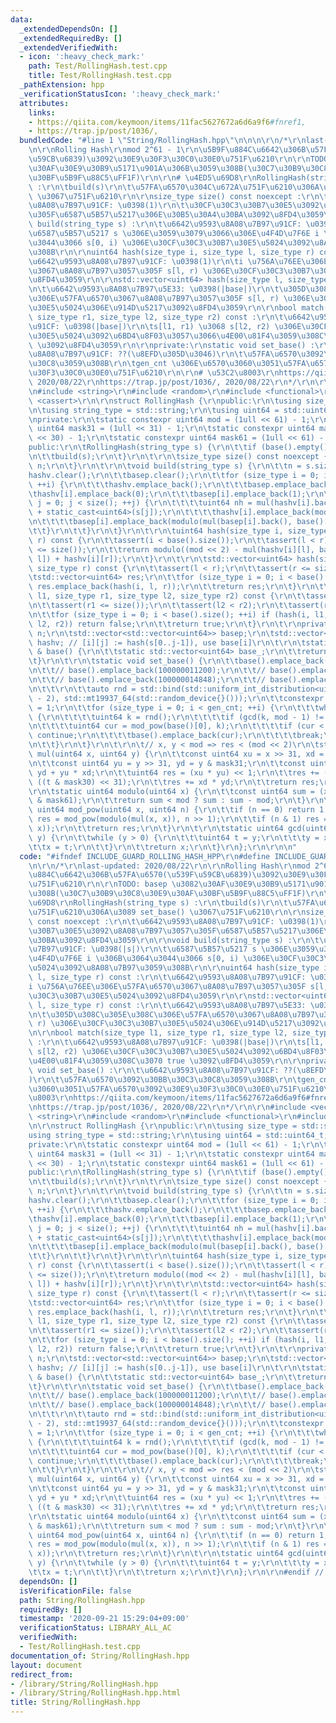 ```yaml
---
data:
  _extendedDependsOn: []
  _extendedRequiredBy: []
  _extendedVerifiedWith:
  - icon: ':heavy_check_mark:'
    path: Test/RollingHash.test.cpp
    title: Test/RollingHash.test.cpp
  _pathExtension: hpp
  _verificationStatusIcon: ':heavy_check_mark:'
  attributes:
    links:
    - https://qiita.com/keymoon/items/11fac5627672a6d6a9f6#fnref1,
    - https://trap.jp/post/1036/,
  bundledCode: "#line 1 \"String/RollingHash.hpp\"\n\n\n\r\n/*\r\nlast-updated: 2020/08/22\r\
    \n\r\nRolling Hash\r\nmod 2^61 - 1\r\n\u5B9F\u884C\u6642\u306B\u57FA\u6570(\u539F\
    \u59CB\u6839)\u3092\u30E9\u30F3\u30C0\u30E0\u751F\u6210\r\n\r\nTODO: basep \u3082\
    \u30AF\u30E9\u30B9\u5171\u901A\u306B\u3059\u308B(\u30C7\u30B9\u30C8\u30E9\u30AF\
    \u30BF\u5B9F\u88C5\uFF1F)\r\n\r\n# \u4ED5\u69D8\r\nRollingHash(string_type s)\
    \ :\r\n\tbuild(s)\r\n\t\u57FA\u6570\u304C\u672A\u751F\u6210\u306A\u3089 set_base()\
    \ \u3067\u751F\u6210\r\n\r\nsize_type size() const noexcept :\r\n\t\u6642\u9593\
    \u8A08\u7B97\u91CF: \u0398(1)\r\n\t\u30CF\u30C3\u30B7\u30E5\u3092\u8A08\u7B97\u3057\
    \u305F\u6587\u5B57\u5217\u306E\u30B5\u30A4\u30BA\u3092\u8FD4\u3059\r\n\r\nvoid\
    \ build(string_type s) :\r\n\t\u6642\u9593\u8A08\u7B97\u91CF: \u0398(|s|)\r\n\t\
    \u6587\u5B57\u5217 s \u306E\u3059\u3079\u3066\u306E\u4F4D\u7F6E i \u306B\u3064\
    \u3044\u3066 s[0, i) \u306E\u30CF\u30C3\u30B7\u30E5\u5024\u3092\u8A08\u7B97\u3059\
    \u308B\r\n\r\nuint64 hash(size_type i, size_type l, size_type r) const :\r\n\t\
    \u6642\u9593\u8A08\u7B97\u91CF: \u0398(1)\r\n\ti \u756A\u76EE\u306E\u57FA\u6570\
    \u3067\u8A08\u7B97\u3057\u305F s[l, r) \u306E\u30CF\u30C3\u30B7\u30E5\u5024\u3092\
    \u8FD4\u3059\r\n\r\nstd::vector<uint64> hash(size_type l, size_type r) const :\r\
    \n\t\u6642\u9593\u8A08\u7B97\u5E33: \u0398(|base|)\r\n\t\u305D\u308C\u305E\u308C\
    \u306E\u57FA\u6570\u3067\u8A08\u7B97\u3057\u305F s[l, r) \u306E\u30CF\u30C3\u30B7\
    \u30E5\u5024\u306E\u914D\u5217\u3092\u8FD4\u3059\r\n\r\nbool match(size_type l1,\
    \ size_type r1, size_type l2, size_type r2) const :\r\n\t\u6642\u9593\u8A08\u7B97\
    \u91CF: \u0398(|base|)\r\n\ts[l1, r1) \u3068 s[l2, r2) \u306E\u30CF\u30C3\u30B7\
    \u30E5\u5024\u3092\u6BD4\u8F03\u3057\u3066\u4E00\u81F4\u3059\u308C\u3070 true\
    \ \u3092\u8FD4\u3059\r\n\r\nprivate:\r\nstatic void set_base() :\r\n\t\u6642\u9593\
    \u8A08\u7B97\u91CF: ??(\u8EFD\u305D\u3046)\r\n\t\u57FA\u6570\u3092\u30BB\u30C3\
    \u30C8\u3059\u308B\r\n\tgen_cnt \u306E\u6570\u3060\u3051\u57FA\u6570\u3092\u30E9\
    \u30F3\u30C0\u30E0\u751F\u6210\r\n\r\n# \u53C2\u8003\r\nhttps://qiita.com/keymoon/items/11fac5627672a6d6a9f6#fnref1,\
    \ 2020/08/22\r\nhttps://trap.jp/post/1036/, 2020/08/22\r\n*/\r\n\r\n#include <vector>\r\
    \n#include <string>\r\n#include <random>\r\n#include <functional>\r\n#include\
    \ <cassert>\r\n\r\nstruct RollingHash {\r\npublic:\r\n\tusing size_type = std::size_t;\r\
    \n\tusing string_type = std::string;\r\n\tusing uint64 = std::uint64_t;\r\n\t\r\
    \nprivate:\r\n\tstatic constexpr uint64 mod = (1ull << 61) - 1;\r\n\tstatic constexpr\
    \ uint64 mask31 = (1ull << 31) - 1;\r\n\tstatic constexpr uint64 mask30 = (1ull\
    \ << 30) - 1;\r\n\tstatic constexpr uint64 mask61 = (1ull << 61) - 1;\r\n\t\r\n\
    public:\r\n\tRollingHash(string_type s) {\r\n\t\tif (base().empty()) set_base();\r\
    \n\t\tbuild(s);\r\n\t}\r\n\t\r\n\tsize_type size() const noexcept {\r\n\t\treturn\
    \ n;\r\n\t}\r\n\t\r\n\tvoid build(string_type s) {\r\n\t\tn = s.size();\r\n\t\t\
    hashv.clear();\r\n\t\tbasep.clear();\r\n\t\tfor (size_type i = 0; i < base().size();\
    \ ++i) {\r\n\t\t\thashv.emplace_back();\r\n\t\t\tbasep.emplace_back();\r\n\t\t\
    \thashv[i].emplace_back(0);\r\n\t\t\tbasep[i].emplace_back(1);\r\n\t\t\tfor (size_type\
    \ j = 0; j < size(); ++j) {\r\n\t\t\t\tuint64 nh = mul(hashv[i].back(), base()[i])\
    \ + static_cast<uint64>(s[j]);\r\n\t\t\t\thashv[i].emplace_back(modulo(nh));\r\
    \n\t\t\t\tbasep[i].emplace_back(modulo(mul(basep[i].back(), base()[i])));\r\n\t\
    \t\t}\r\n\t\t}\r\n\t}\r\n\t\r\n\tuint64 hash(size_type i, size_type l, size_type\
    \ r) const {\r\n\t\tassert(i < base().size());\r\n\t\tassert(l < r);\r\n\t\tassert(r\
    \ <= size());\r\n\t\treturn modulo((mod << 2) - mul(hashv[i][l], basep[i][r -\
    \ l]) + hashv[i][r]);\r\n\t}\r\n\t\r\n\tstd::vector<uint64> hash(size_type l,\
    \ size_type r) const {\r\n\t\tassert(l < r);\r\n\t\tassert(r <= size());\r\n\t\
    \tstd::vector<uint64> res;\r\n\t\tfor (size_type i = 0; i < base().size(); ++i)\
    \ res.emplace_back(hash(i, l, r));\r\n\t\treturn res;\r\n\t}\r\n\t\r\n\tbool match(size_type\
    \ l1, size_type r1, size_type l2, size_type r2) const {\r\n\t\tassert(l1 < r1);\r\
    \n\t\tassert(r1 <= size());\r\n\t\tassert(l2 < r2);\r\n\t\tassert(r2 <= size());\r\
    \n\t\tfor (size_type i = 0; i < base().size(); ++i) if (hash(i, l1, r1) != hash(i,\
    \ l2, r2)) return false;\r\n\t\treturn true;\r\n\t}\r\n\t\r\nprivate:\r\n\tsize_type\
    \ n;\r\n\tstd::vector<std::vector<uint64>> basep;\r\n\tstd::vector<std::vector<uint64>>\
    \ hashv; // [i][j] := hash(s[0..j-1]), use base[i]\r\n\t\r\n\tstatic std::vector<uint64>\
    \ & base() {\r\n\t\tstatic std::vector<uint64> base_;\r\n\t\treturn base_;\r\n\
    \t}\r\n\t\r\n\tstatic void set_base() {\r\n\t\tbase().emplace_back(100000001111);\r\
    \n\t\t// base().emplace_back(100000011200);\r\n\t\t// base().emplace_back(100000011000);\r\
    \n\t\t// base().emplace_back(100000014848);\r\n\t\t// base().emplace_back(100000015050);\r\
    \n\t\t\r\n\t\tauto rnd = std::bind(std::uniform_int_distribution<uint64>(2, mod\
    \ - 2), std::mt19937_64(std::random_device{}()));\r\n\t\tconstexpr size_type gen_cnt\
    \ = 1;\r\n\t\tfor (size_type i = 0; i < gen_cnt; ++i) {\r\n\t\t\twhile (true)\
    \ {\r\n\t\t\t\tuint64 k = rnd();\r\n\t\t\t\tif (gcd(k, mod - 1) != 1) continue;\r\
    \n\t\t\t\tuint64 cur = mod_pow(base()[0], k);\r\n\t\t\t\tif (cur < 10000000000)\
    \ continue;\r\n\t\t\t\tbase().emplace_back(cur);\r\n\t\t\t\tbreak;\r\n\t\t\t}\r\
    \n\t\t}\r\n\t}\r\n\t\r\n\t// x, y < mod => res < (mod << 2)\r\n\tstatic uint64\
    \ mul(uint64 x, uint64 y) {\r\n\t\tconst uint64 xu = x >> 31, xd = x & mask31;\r\
    \n\t\tconst uint64 yu = y >> 31, yd = y & mask31;\r\n\t\tconst uint64 t = xu *\
    \ yd + yu * xd;\r\n\t\tuint64 res = (xu * yu) << 1;\r\n\t\tres += (t >> 30) +\
    \ ((t & mask30) << 31);\r\n\t\tres += xd * yd;\r\n\t\treturn res;\r\n\t}\r\n\t\
    \r\n\tstatic uint64 modulo(uint64 x) {\r\n\t\tconst uint64 sum = (x >> 61) + (x\
    \ & mask61);\r\n\t\treturn sum < mod ? sum : sum - mod;\r\n\t}\r\n\t\r\n\tstatic\
    \ uint64 mod_pow(uint64 x, uint64 n) {\r\n\t\tif (n == 0) return 1;\r\n\t\tuint64\
    \ res = mod_pow(modulo(mul(x, x)), n >> 1);\r\n\t\tif (n & 1) res = modulo(mul(res,\
    \ x));\r\n\t\treturn res;\r\n\t}\r\n\t\r\n\tstatic uint64 gcd(uint64 x, uint64\
    \ y) {\r\n\t\twhile (y > 0) {\r\n\t\t\tuint64 t = y;\r\n\t\t\ty = x % y;\r\n\t\
    \t\tx = t;\r\n\t\t}\r\n\t\treturn x;\r\n\t}\r\n};\r\n\r\n\n"
  code: "#ifndef INCLUDE_GUARD_ROLLING_HASH_HPP\r\n#define INCLUDE_GUARD_ROLLING_HASH_HPP\r\
    \n\r\n/*\r\nlast-updated: 2020/08/22\r\n\r\nRolling Hash\r\nmod 2^61 - 1\r\n\u5B9F\
    \u884C\u6642\u306B\u57FA\u6570(\u539F\u59CB\u6839)\u3092\u30E9\u30F3\u30C0\u30E0\
    \u751F\u6210\r\n\r\nTODO: basep \u3082\u30AF\u30E9\u30B9\u5171\u901A\u306B\u3059\
    \u308B(\u30C7\u30B9\u30C8\u30E9\u30AF\u30BF\u5B9F\u88C5\uFF1F)\r\n\r\n# \u4ED5\
    \u69D8\r\nRollingHash(string_type s) :\r\n\tbuild(s)\r\n\t\u57FA\u6570\u304C\u672A\
    \u751F\u6210\u306A\u3089 set_base() \u3067\u751F\u6210\r\n\r\nsize_type size()\
    \ const noexcept :\r\n\t\u6642\u9593\u8A08\u7B97\u91CF: \u0398(1)\r\n\t\u30CF\u30C3\
    \u30B7\u30E5\u3092\u8A08\u7B97\u3057\u305F\u6587\u5B57\u5217\u306E\u30B5\u30A4\
    \u30BA\u3092\u8FD4\u3059\r\n\r\nvoid build(string_type s) :\r\n\t\u6642\u9593\u8A08\
    \u7B97\u91CF: \u0398(|s|)\r\n\t\u6587\u5B57\u5217 s \u306E\u3059\u3079\u3066\u306E\
    \u4F4D\u7F6E i \u306B\u3064\u3044\u3066 s[0, i) \u306E\u30CF\u30C3\u30B7\u30E5\
    \u5024\u3092\u8A08\u7B97\u3059\u308B\r\n\r\nuint64 hash(size_type i, size_type\
    \ l, size_type r) const :\r\n\t\u6642\u9593\u8A08\u7B97\u91CF: \u0398(1)\r\n\t\
    i \u756A\u76EE\u306E\u57FA\u6570\u3067\u8A08\u7B97\u3057\u305F s[l, r) \u306E\u30CF\
    \u30C3\u30B7\u30E5\u5024\u3092\u8FD4\u3059\r\n\r\nstd::vector<uint64> hash(size_type\
    \ l, size_type r) const :\r\n\t\u6642\u9593\u8A08\u7B97\u5E33: \u0398(|base|)\r\
    \n\t\u305D\u308C\u305E\u308C\u306E\u57FA\u6570\u3067\u8A08\u7B97\u3057\u305F s[l,\
    \ r) \u306E\u30CF\u30C3\u30B7\u30E5\u5024\u306E\u914D\u5217\u3092\u8FD4\u3059\r\
    \n\r\nbool match(size_type l1, size_type r1, size_type l2, size_type r2) const\
    \ :\r\n\t\u6642\u9593\u8A08\u7B97\u91CF: \u0398(|base|)\r\n\ts[l1, r1) \u3068\
    \ s[l2, r2) \u306E\u30CF\u30C3\u30B7\u30E5\u5024\u3092\u6BD4\u8F03\u3057\u3066\
    \u4E00\u81F4\u3059\u308C\u3070 true \u3092\u8FD4\u3059\r\n\r\nprivate:\r\nstatic\
    \ void set_base() :\r\n\t\u6642\u9593\u8A08\u7B97\u91CF: ??(\u8EFD\u305D\u3046\
    )\r\n\t\u57FA\u6570\u3092\u30BB\u30C3\u30C8\u3059\u308B\r\n\tgen_cnt \u306E\u6570\
    \u3060\u3051\u57FA\u6570\u3092\u30E9\u30F3\u30C0\u30E0\u751F\u6210\r\n\r\n# \u53C2\
    \u8003\r\nhttps://qiita.com/keymoon/items/11fac5627672a6d6a9f6#fnref1, 2020/08/22\r\
    \nhttps://trap.jp/post/1036/, 2020/08/22\r\n*/\r\n\r\n#include <vector>\r\n#include\
    \ <string>\r\n#include <random>\r\n#include <functional>\r\n#include <cassert>\r\
    \n\r\nstruct RollingHash {\r\npublic:\r\n\tusing size_type = std::size_t;\r\n\t\
    using string_type = std::string;\r\n\tusing uint64 = std::uint64_t;\r\n\t\r\n\
    private:\r\n\tstatic constexpr uint64 mod = (1ull << 61) - 1;\r\n\tstatic constexpr\
    \ uint64 mask31 = (1ull << 31) - 1;\r\n\tstatic constexpr uint64 mask30 = (1ull\
    \ << 30) - 1;\r\n\tstatic constexpr uint64 mask61 = (1ull << 61) - 1;\r\n\t\r\n\
    public:\r\n\tRollingHash(string_type s) {\r\n\t\tif (base().empty()) set_base();\r\
    \n\t\tbuild(s);\r\n\t}\r\n\t\r\n\tsize_type size() const noexcept {\r\n\t\treturn\
    \ n;\r\n\t}\r\n\t\r\n\tvoid build(string_type s) {\r\n\t\tn = s.size();\r\n\t\t\
    hashv.clear();\r\n\t\tbasep.clear();\r\n\t\tfor (size_type i = 0; i < base().size();\
    \ ++i) {\r\n\t\t\thashv.emplace_back();\r\n\t\t\tbasep.emplace_back();\r\n\t\t\
    \thashv[i].emplace_back(0);\r\n\t\t\tbasep[i].emplace_back(1);\r\n\t\t\tfor (size_type\
    \ j = 0; j < size(); ++j) {\r\n\t\t\t\tuint64 nh = mul(hashv[i].back(), base()[i])\
    \ + static_cast<uint64>(s[j]);\r\n\t\t\t\thashv[i].emplace_back(modulo(nh));\r\
    \n\t\t\t\tbasep[i].emplace_back(modulo(mul(basep[i].back(), base()[i])));\r\n\t\
    \t\t}\r\n\t\t}\r\n\t}\r\n\t\r\n\tuint64 hash(size_type i, size_type l, size_type\
    \ r) const {\r\n\t\tassert(i < base().size());\r\n\t\tassert(l < r);\r\n\t\tassert(r\
    \ <= size());\r\n\t\treturn modulo((mod << 2) - mul(hashv[i][l], basep[i][r -\
    \ l]) + hashv[i][r]);\r\n\t}\r\n\t\r\n\tstd::vector<uint64> hash(size_type l,\
    \ size_type r) const {\r\n\t\tassert(l < r);\r\n\t\tassert(r <= size());\r\n\t\
    \tstd::vector<uint64> res;\r\n\t\tfor (size_type i = 0; i < base().size(); ++i)\
    \ res.emplace_back(hash(i, l, r));\r\n\t\treturn res;\r\n\t}\r\n\t\r\n\tbool match(size_type\
    \ l1, size_type r1, size_type l2, size_type r2) const {\r\n\t\tassert(l1 < r1);\r\
    \n\t\tassert(r1 <= size());\r\n\t\tassert(l2 < r2);\r\n\t\tassert(r2 <= size());\r\
    \n\t\tfor (size_type i = 0; i < base().size(); ++i) if (hash(i, l1, r1) != hash(i,\
    \ l2, r2)) return false;\r\n\t\treturn true;\r\n\t}\r\n\t\r\nprivate:\r\n\tsize_type\
    \ n;\r\n\tstd::vector<std::vector<uint64>> basep;\r\n\tstd::vector<std::vector<uint64>>\
    \ hashv; // [i][j] := hash(s[0..j-1]), use base[i]\r\n\t\r\n\tstatic std::vector<uint64>\
    \ & base() {\r\n\t\tstatic std::vector<uint64> base_;\r\n\t\treturn base_;\r\n\
    \t}\r\n\t\r\n\tstatic void set_base() {\r\n\t\tbase().emplace_back(100000001111);\r\
    \n\t\t// base().emplace_back(100000011200);\r\n\t\t// base().emplace_back(100000011000);\r\
    \n\t\t// base().emplace_back(100000014848);\r\n\t\t// base().emplace_back(100000015050);\r\
    \n\t\t\r\n\t\tauto rnd = std::bind(std::uniform_int_distribution<uint64>(2, mod\
    \ - 2), std::mt19937_64(std::random_device{}()));\r\n\t\tconstexpr size_type gen_cnt\
    \ = 1;\r\n\t\tfor (size_type i = 0; i < gen_cnt; ++i) {\r\n\t\t\twhile (true)\
    \ {\r\n\t\t\t\tuint64 k = rnd();\r\n\t\t\t\tif (gcd(k, mod - 1) != 1) continue;\r\
    \n\t\t\t\tuint64 cur = mod_pow(base()[0], k);\r\n\t\t\t\tif (cur < 10000000000)\
    \ continue;\r\n\t\t\t\tbase().emplace_back(cur);\r\n\t\t\t\tbreak;\r\n\t\t\t}\r\
    \n\t\t}\r\n\t}\r\n\t\r\n\t// x, y < mod => res < (mod << 2)\r\n\tstatic uint64\
    \ mul(uint64 x, uint64 y) {\r\n\t\tconst uint64 xu = x >> 31, xd = x & mask31;\r\
    \n\t\tconst uint64 yu = y >> 31, yd = y & mask31;\r\n\t\tconst uint64 t = xu *\
    \ yd + yu * xd;\r\n\t\tuint64 res = (xu * yu) << 1;\r\n\t\tres += (t >> 30) +\
    \ ((t & mask30) << 31);\r\n\t\tres += xd * yd;\r\n\t\treturn res;\r\n\t}\r\n\t\
    \r\n\tstatic uint64 modulo(uint64 x) {\r\n\t\tconst uint64 sum = (x >> 61) + (x\
    \ & mask61);\r\n\t\treturn sum < mod ? sum : sum - mod;\r\n\t}\r\n\t\r\n\tstatic\
    \ uint64 mod_pow(uint64 x, uint64 n) {\r\n\t\tif (n == 0) return 1;\r\n\t\tuint64\
    \ res = mod_pow(modulo(mul(x, x)), n >> 1);\r\n\t\tif (n & 1) res = modulo(mul(res,\
    \ x));\r\n\t\treturn res;\r\n\t}\r\n\t\r\n\tstatic uint64 gcd(uint64 x, uint64\
    \ y) {\r\n\t\twhile (y > 0) {\r\n\t\t\tuint64 t = y;\r\n\t\t\ty = x % y;\r\n\t\
    \t\tx = t;\r\n\t\t}\r\n\t\treturn x;\r\n\t}\r\n};\r\n\r\n#endif // INCLUDE_GUARD_ROLLING_HASH_HPP"
  dependsOn: []
  isVerificationFile: false
  path: String/RollingHash.hpp
  requiredBy: []
  timestamp: '2020-09-21 15:29:04+09:00'
  verificationStatus: LIBRARY_ALL_AC
  verifiedWith:
  - Test/RollingHash.test.cpp
documentation_of: String/RollingHash.hpp
layout: document
redirect_from:
- /library/String/RollingHash.hpp
- /library/String/RollingHash.hpp.html
title: String/RollingHash.hpp
---
```

